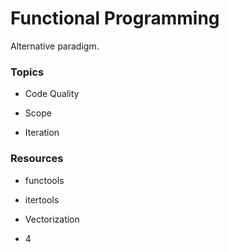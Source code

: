 # Functional Programming

Alternative paradigm.

### Topics

- Code Quality

- Scope

- Iteration


### Resources

- functools

- itertools

- Vectorization

- 4
